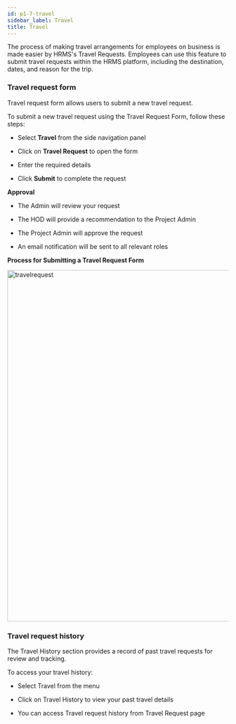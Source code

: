 ```yaml
---
id: p1-7-travel
sidebar_label: Travel
title: Travel
---
```



The process of making travel arrangements for employees on business is made easier by HRMS's Travel Requests. Employees can use this feature to submit travel requests within the HRMS platform, including the destination, dates, and reason for the trip.

### Travel request form

Travel request form allows users to submit a new travel request. 

To submit a new travel request using the Travel Request Form, follow these steps:

- Select **Travel** from the side navigation panel

- Click on **Travel Request** to open the form

- Enter the required details

- Click **Submit** to complete the request


**Approval**

- The Admin will review your request

- The HOD will provide a recommendation to the Project Admin

- The Project Admin will approve the request

- An email notification will be sent to all relevant roles


**Process for Submitting a Travel Request Form**

<img src="/img/workflow/travelrequest.jpg"  width="800px" alt="travelrequest"/>

### Travel request history

The Travel History section provides a record of past travel requests for review and tracking.

To access your travel history:

- Select Travel from the menu

- Click on Travel History to view your past travel details

- You can access Travel request history from Travel Request page

